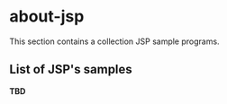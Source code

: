 # about-jsp

This section contains a collection JSP sample programs. 

## List of JSP's samples

__TBD__